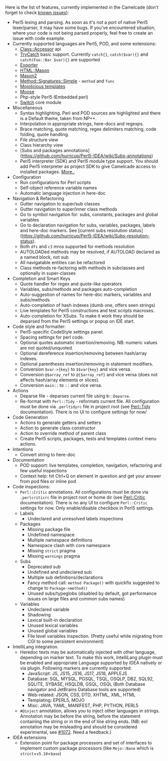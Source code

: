 Here is the list of features, currently implemented in the Camelcade (don't forget to check [known issues](https://github.com/hurricup/Perl5-IDEA/wiki/Known-issues)):

* Perl5 lexing and parsing. As soon as it's not a port of native Perl5 lexer/parser, it may have some bugs. If you've encountered situation, where your code is not being parsed properly, feel free to create an issue with code example. 
* Currently supported languages are Perl5, POD, and some extensions:
  * [Class::Accessor](http://search.cpan.org/~kasei/Class-Accessor/lib/Class/Accessor.pm) api 
  * [TryCatch](http://search.cpan.org/~ash/TryCatch/lib/TryCatch.pm) basic support. Currently `catch{}`, `catch($var){}` and `catch(Foo::Bar $var){}` are supported
  * [Exporter](https://github.com/hurricup/Perl5-IDEA/wiki/Exporter-support)
  * [HTML::Mason](https://github.com/hurricup/Perl5-IDEA/wiki/HTML::Mason-support)
  * [Mason2](https://github.com/hurricup/Perl5-IDEA/wiki/Mason2-support)
  * [Method::Signatures::Simple](http://search.cpan.org/dist/Method-Signatures-Simple/lib/Method/Signatures/Simple.pm) - `method` and `func`
  * [Mojolicious templates](https://github.com/hurricup/Perl5-IDEA/wiki/Mojolicious-support) 
  * [Moose](https://github.com/hurricup/Perl5-IDEA/wiki/Moose-support)
  * Php-style Perl5 (Embedded perl)
  * [Switch](http://perldoc.perl.org/5.8.8/Switch.html) core module
* Miscellaneous
  * Syntax highlighting. Perl and POD sources are highlighted and there is a Default theme, taken from NP++. 
  * Interpolation in appropriate strings, here-docs and regexps.
  * Brace matching, quote matching, regex delimiters matching, code folding, quote handling.
  * File structure view
  * Class hierarchy view
  * [Subs and packages annotations] (https://github.com/hurricup/Perl5-IDEA/wiki/Subs-annotations)
  * Perl5 interpreter (SDK) and Perl5 module type support. You should add Perl5 interpreter as project SDK to give Camelcade access to installed packages. [More..](https://github.com/hurricup/Perl5-IDEA/wiki/Getting-started)
* Configuration
  * Run configurations for Perl scripts
  * Self-object reference variable names
  * Automatic language injection in here-doc 
* Navigation & Refactoring
  * Gutter navigation to super/sub classes
  * Gutter navigation to super/inner class methods
  * Go to symbol navigation for: subs, constants, packages and global variables
  * Go to declaration navigation for subs, variables, packages, labels and here-doc markers. See [current subs resolution status] (https://github.com/hurricup/Perl5-IDEA/wiki/Subs-resolution-status).
  * Both `dfs` and `c3` mros supported for methods resolution
  * AUTOLOADed methods may be resolved, if AUTOLOAD declared as a named block, not sub
  * All navigatable entities can be refactored
  * Class methods re-factoring with methods in subclasses and optionally in super-classes
* Completion and Smart Keys
  * Quote handler for regex and quote-like operators
  * Variables, subs/methods and packages auto-completion
  * Auto-suggestion of names for here-doc markers, variables and subs/methods
  * Auto-completion of hash indexes (dumb one, offers seen strings)
  * Live templates for Perl5 constructions and test scripts macroses.
  * Auto-completion for XSubs. To make it work they should be deparsed from the Perl5 settings or popup on IDE start.
* Code style and formatter:
  * Perl5-specific CodeStyle settings panel.
  * Spacing settings for perl code.
  * Optional quotes automatic insertion/removing. NB: numeric values are not quoted/unquoted.
  * Optional dereference insertion/removing between hash/array indexes.
  * Optional parentheses insertion/removing in statement modifiers.
  * Conversion `$var->{key}` to `$$var{key}` and vice versa.
  * Conversion `@$array_ref` to `@{$array_ref}` and vice versa (does not affects hash/array elements or slices).
  * Conversion `main::` to `::` and vice versa.
* Actions
  * Deparse file - deparses current file using `B::Deparse`.
  * Re-format with `Perl::Tidy` - reformats current file. All configuration must be done via `.perltidyrc` file in project root (see [Perl::Tidy](http://search.cpan.org/~shancock/Perl-Tidy/) documentation). There is no UI to configure settings for now/
* Code Generation
  * Actions to generate getters and setters
  * Action to generate class constructor
  * Action to override method of parent class
  * Create Perl5 scripts, packages, tests and templates context menu actions.
* Intentions 
  * Convert string to here-doc
* Documentation
  * POD support: live templates, completion, navigation, refactoring and few
useful inspections
  * Context help: hit Ctrl+Q on element in question and get your answer from
pod files or inline pod
* Code inspections: 
  * `Perl::Critic` annotations. All configurations must be done via `.perlcriticrc` file in project root or home dir (see [Perl::Critic](http://search.cpan.org/~thaljef/Perl-Critic/) documentation). There is no any UI to configure `Perl::Critic` settings for now. Only enable/disable checkbox in Perl5 settings.
  * Labels
    * Undeclared and unresolved labels inspections
  * Packages
    * Missing package file
    * Undefined namespace
    * Multiple namespace definitions
    * Namespace clash with core namespace
    * Missing `strict` pragma
    * Missing `warnings` pragma
  * Subs
    * Deprecated sub
    * Undefined and undeclared sub 
    * Multiple sub definitions/declarations
    * Fancy method call: `method Package()` with quickfix suggested to change to `Package->method()`
    * Unused subs/typeglobs (disabled by default, got performance issues on large files and common subs names)
  * Variables
    * Undeclared variable
    * Shadowing
    * Lexical built-in declaration
    * Unused lexical variables 
    * Unused global variables 
    * File level variables inspection. (Pretty useful while migrating from CGI to some persistent environment)
* IntelliLang integration. 
  * Heredoc texts may be automatically injected with other language, depending on marker text. To make this work, IntelliLang plugin must be enabled and appropriate Language supported by IDEA natively or via plugin. Following markers are currently supported:
    * JavaScript: JS, JS15, JS16, JS17, JS18, APPLEJS
    * Database: SQL, MYSQL, PGSQL, TSQL, OSQLP, DB2, SQL92, SQLITE, SYBASE, HSQLDB, GSQL, OSQL (Both Database navigator and JetBrains Database tools are supported)
    * Web-related: JSON, CSS, DTD, XHTML, XML, HTML
    * Templating: EPERL5, MOJO
    * Misc: JAVA, YAML, MANIFEST, PHP, PYTHON, PERL5
  * `#@inject` annotation, allows you to inject other languages in strings. Annotation may be before the string, before the statement containing the string or in the end of line string ends. (NB: eol annotation may be misleading and should be considered experimental, see [#1072](https://github.com/hurricup/Perl5-IDEA/issues/1072). Need a feedback.)
* IDEA extensions
  * Extension point for package processors and set of interfaces to implement custom package processors (like `Mojo::Base` which is `strict`+`v5.10`+`base`)
